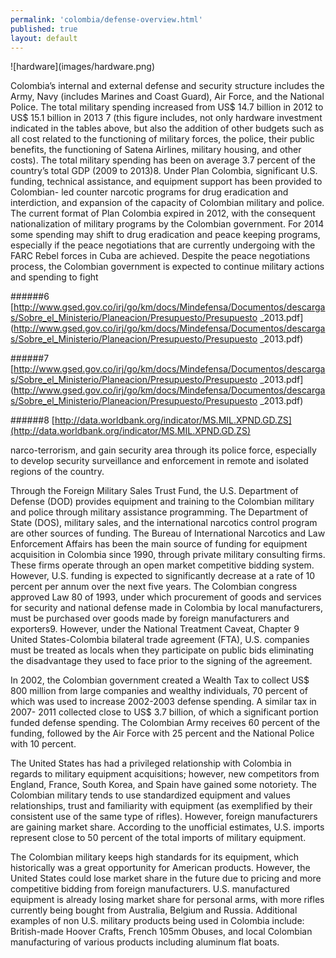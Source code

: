 ```yaml
--- 
permalink: 'colombia/defense-overview.html' 
published: true 
layout: default
---
```

<div id="defense-overview">
![hardware](images/hardware.png)

Colombia’s internal and external defense and security structure includes the Army, Navy (includes Marines and Coast Guard), Air Force, and the National Police. The total military spending increased from US$ 14.7 billion in 2012 to US$ 15.1 billion in 2013 7 (this figure includes, not only hardware investment indicated in the tables above, but also the addition of other budgets such as all cost related to the functioning of military forces, the police, their public benefits, the functioning of Satena Airlines, military housing, and other costs). The total military spending has been on average 3.7 percent of the country’s total GDP (2009 to 2013)8. Under Plan Colombia, significant U.S. funding, technical assistance, and equipment support has been provided to Colombian- led counter narcotic programs for drug eradication and interdiction, and expansion of the capacity of Colombian military and police. The current format of Plan Colombia expired in 2012, with the consequent nationalization of military programs by the Colombian government. For 2014 some spending may shift to drug eradication and peace keeping programs, especially if the peace negotiations that are currently undergoing with the FARC Rebel forces in Cuba are achieved. Despite the peace negotiations process, the Colombian government is expected to continue military actions and spending to fight

######6 [http://www.gsed.gov.co/irj/go/km/docs/Mindefensa/Documentos/descargas/Sobre_el_Ministerio/Planeacion/Presupuesto/Presupuesto _2013.pdf](http://www.gsed.gov.co/irj/go/km/docs/Mindefensa/Documentos/descargas/Sobre_el_Ministerio/Planeacion/Presupuesto/Presupuesto _2013.pdf)

######7 [http://www.gsed.gov.co/irj/go/km/docs/Mindefensa/Documentos/descargas/Sobre_el_Ministerio/Planeacion/Presupuesto/Presupuesto _2013.pdf](http://www.gsed.gov.co/irj/go/km/docs/Mindefensa/Documentos/descargas/Sobre_el_Ministerio/Planeacion/Presupuesto/Presupuesto _2013.pdf)

######8 [http://data.worldbank.org/indicator/MS.MIL.XPND.GD.ZS](http://data.worldbank.org/indicator/MS.MIL.XPND.GD.ZS)

narco-terrorism, and gain security area through its police force, especially to develop security surveillance and enforcement in remote and isolated regions of the country.

Through the Foreign Military Sales Trust Fund, the U.S. Department of Defense (DOD) provides equipment and training to the Colombian military and police through military assistance programming. The Department of State (DOS), military sales, and the international narcotics control program are other sources of funding. The Bureau of International Narcotics and Law Enforcement Affairs has been the main source of funding for equipment acquisition in Colombia since 1990, through private military consulting firms. These firms operate through an open market competitive bidding system. However, U.S. funding is expected to significantly decrease at a rate of 10 percent per annum over the next five years. The Colombian congress approved Law 80 of 1993, under which procurement of goods and services for security and national defense made in Colombia by local manufacturers, must be purchased over goods made by foreign manufacturers and exporters9. However, under the National Treatment Caveat, Chapter 9 United States-Colombia bilateral trade agreement (FTA), U.S. companies must be treated as locals when they participate on public bids eliminating the disadvantage they used to face prior to the signing of the agreement.

In 2002, the Colombian government created a Wealth Tax to collect US$ 800 million from large companies and wealthy individuals, 70 percent of which was used to increase 2002-2003 defense spending. A similar tax in 2007- 2011 collected close to US$ 3.7 billion, of which a significant portion funded defense spending. The Colombian Army receives 60 percent of the funding, followed by the Air Force with 25 percent and the National Police with 10 percent.

The United States has had a privileged relationship with Colombia in regards to military equipment acquisitions; however, new competitors from England, France, South Korea, and Spain have gained some notoriety. The Colombian military tends to use standardized equipment and values relationships, trust and familiarity with equipment (as exemplified by their consistent use of the same type of rifles). However, foreign manufacturers are gaining market share. According to the unofficial estimates, U.S. imports represent close to 50 percent of the total imports of military equipment.

The Colombian military keeps high standards for its equipment, which historically was a great opportunity for American products. However, the United States could lose market share in the future due to pricing and more competitive bidding from foreign manufacturers. U.S. manufactured equipment is already losing market share for personal arms, with more rifles currently being bought from Australia, Belgium and Russia. Additional examples of non U.S. military products being used in Colombia include: British-made Hoover Crafts, French 105mm Obuses, and local Colombian manufacturing of various products including aluminum flat boats.
</div>
